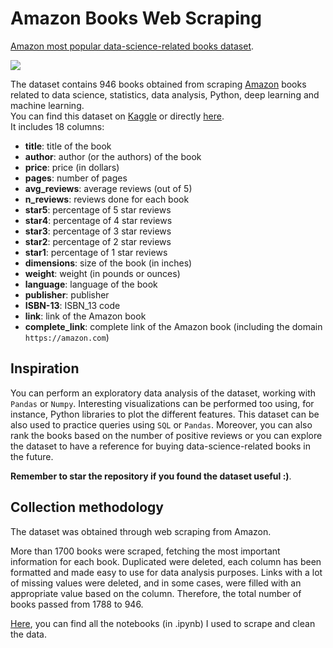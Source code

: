 # Amazon Books Web Scraping
 [Amazon most popular data-science-related books dataset](https://www.kaggle.com/datasets/die9origephit/amazon-data-science-books).

![](https://www.googleapis.com/download/storage/v1/b/kaggle-user-content/o/inbox%2F6372737%2Fc913ddc103f20c3668a67eda7a92336b%2Famazon-text-books.jpg?generation=1663537491733005&alt=media)


The dataset contains 946 books obtained from scraping [Amazon](https://www.amazon.com) books related to data science, statistics, data analysis, Python, deep learning and machine learning. <br>
You can find this dataset on [Kaggle](https://www.kaggle.com/datasets/die9origephit/amazon-data-science-books) or directly [here](https://github.com/Iron486/Amazon-Books-Web-Scraping/blob/main/spiders/final_book_dataset_kaggle.csv). <br>
It includes 18 columns:


- **title**: title of the book
- **author**: author (or the authors) of the book
- **price**: price (in dollars)
- **pages**: number of pages
- **avg_reviews**: average reviews (out of 5)
- **n_reviews**: reviews done for each book
- **star5**: percentage of 5 star reviews
- **star4**: percentage of 4 star reviews
- **star3**: percentage of 3 star reviews
- **star2**: percentage of 2 star reviews
- **star1**: percentage of 1 star reviews
- **dimensions**: size of the book (in inches)
- **weight**: weight (in pounds or ounces)
- **language**: language of the book
- **publisher**: publisher
- **ISBN-13**: ISBN_13 code
- **link**: link of the Amazon book
- **complete_link**: complete link of the Amazon book (including the domain `https://amazon.com`)

##  **Inspiration**

You can perform an exploratory data analysis of the dataset, working with `Pandas` or `Numpy`.
Interesting visualizations can be performed too using, for instance, Python libraries to plot the different features.
This dataset can be also used to practice queries using `SQL` or `Pandas`.
Moreover, you can also rank the books based on the number of positive reviews or you can explore the dataset to have a reference for buying data-science-related books in the future. <br>

**Remember to star the repository if you found the dataset useful :)**.

##  **Collection methodology**

The dataset was obtained through web scraping from Amazon.

More than 1700 books were scraped, fetching the most important information for each book.
Duplicated were deleted, each column has been formatted and made easy to use for data analysis purposes.
Links with a lot of missing values were deleted, and in some cases, were filled with an appropriate value based on the column. Therefore, the total number of books passed from 1788 to 946. 

[Here](https://github.com/Iron486/Amazon-Books-Web-Scraping/tree/main/spiders), you can find all the notebooks (in .ipynb) I used to scrape and clean the data.
